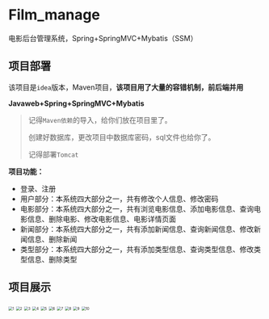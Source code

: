 # Film_manage
电影后台管理系统，Spring+SpringMVC+Mybatis（SSM）

## 项目部署

该项目是`idea`版本，Maven项目，**该项目用了大量的容错机制，前后端并用**

**Javaweb+Spring+SpringMVC+Mybatis**

>
>
>记得`Maven依赖`的导入，给你们放在项目里了。
>
>创建好数据库，更改项目中数据库密码，sql文件也给你了。
>
>记得部署`Tomcat`
>
>

**项目功能：**

- 登录、注册
- 用户部分：本系统四大部分之一，共有修改个人信息、修改密码
- 电影部分：本系统四大部分之一，共有浏览电影信息、添加电影信息、查询电影信息、删除电影、修改电影信息、电影详情页面
- 新闻部分：本系统四大部分之一，共有添加新闻信息、查询新闻信息、修改新闻信息、删除新闻
- 类型部分：本系统四大部分之一，共有添加类型信息、查询类型信息、修改类型信息、删除类型



## 项目展示

<img src="https://gitee.com/MoYu-zc/picgo/raw/master/img/20210218191702.png" alt="1" style="zoom:50%;" />

<img src="https://gitee.com/MoYu-zc/picgo/raw/master/img/20210218191707.png" alt="2" style="zoom:50%;" />

<img src="https://gitee.com/MoYu-zc/picgo/raw/master/img/20210218191711.png" alt="3" style="zoom:50%;" />

<img src="https://gitee.com/MoYu-zc/picgo/raw/master/img/20210218191833.png" alt="4" style="zoom:50%;" />

<img src="https://gitee.com/MoYu-zc/picgo/raw/master/img/20210218191842.png" alt="5" style="zoom:50%;" />

<img src="https://gitee.com/MoYu-zc/picgo/raw/master/img/20210218191725.png" alt="6" style="zoom:50%;" />

<img src="https://gitee.com/MoYu-zc/picgo/raw/master/img/20210218191728.png" alt="7" style="zoom:50%;" />

<img src="https://gitee.com/MoYu-zc/picgo/raw/master/img/20210218191731.png" alt="8" style="zoom:50%;" />

<img src="https://gitee.com/MoYu-zc/picgo/raw/master/img/20210218191735.png" alt="9" style="zoom:50%;" />

<img src="https://gitee.com/MoYu-zc/picgo/raw/master/img/20210218191739.png" alt="10" style="zoom:50%;" />

